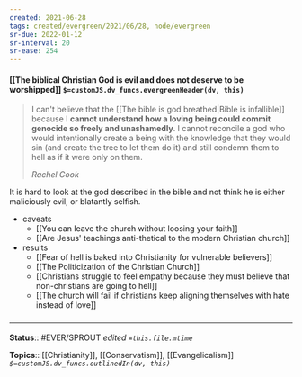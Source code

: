 ```yaml
---
created: 2021-06-28
tags: created/evergreen/2021/06/28, node/evergreen
sr-due: 2022-01-12
sr-interval: 20
sr-ease: 254
---
```


#### [[The biblical Christian God is evil and does not deserve to be worshipped]] `$=customJS.dv_funcs.evergreenHeader(dv, this)`

> I can't believe that the [[The bible is god breathed|Bible is infallible]] because I **cannot understand how a loving being could commit genocide so freely and unashamedly**. I cannot reconcile a god who would intentionally create a being with the knowledge that they would sin (and create the tree to let them do it) and still condemn them to hell as if it were only on them.
> 
> <cite>Rachel Cook</cite>

It is hard to look at the god described in the bible and not think he is either maliciously evil, or blatantly selfish.

- caveats
    - [[You can leave the church without loosing your faith]]
    - [[Are Jesus' teachings anti-thetical to the modern Christian church]]
- results
    - [[Fear of hell is baked into Christianity for vulnerable believers]]
    - [[The Politicization of the Christian Church]]
    - [[Christians struggle to feel empathy because they must believe that non-christians are going to hell]]
    - [[The church will fail if christians keep aligning themselves with hate instead of love]]

### <hr class="footnote"/>

**Status**:: #EVER/SPROUT 
*edited `=this.file.mtime`*

**Topics**:: [[Christianity]], [[Conservatism]], [[Evangelicalism]]
*`$=customJS.dv_funcs.outlinedIn(dv, this)`*

